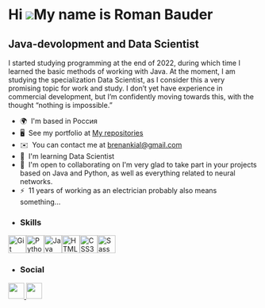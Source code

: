 Hi ![](https://user-images.githubusercontent.com/18350557/176309783-0785949b-9127-417c-8b55-ab5a4333674e.gif)My name is Roman Bauder
====================================================================================================================================

Java-devolopment and Data Scientist
-----------------------------------

I started studying programming at the end of 2022, during which time I learned the basic methods of working with Java. At the moment, I am studying the specialization Data Scientist, as I consider this a very promising topic for work and study. I don’t yet have experience in commercial development, but I’m confidently moving towards this, with the thought “nothing is impossible.”

*   🌍  I'm based in Россия
*   🖥️  See my portfolio at [My repositories](http://https://github.com/RomaRoof?tab=repositories)
*   ✉️  You can contact me at [brenankial@gmail.com](mailto:brenankial@gmail.com)
*   🧠  I'm learning Data Scientist
*   🤝  I'm open to collaborating on I'm very glad to take part in your projects based on Java and Python, as well as everything related to neural networks.
*   ⚡  11 years of working as an electrician probably also means something...
*   ### Skills 
<p align="left">
<a href="https://git-scm.com/" target="_blank" rel="noreferrer"><img src="https://raw.githubusercontent.com/danielcranney/readme-generator/main/public/icons/skills/git-colored.svg" width="36" height="36" alt="Git" /></a><a href="https://www.python.org/" target="_blank" rel="noreferrer"><img src="https://raw.githubusercontent.com/danielcranney/readme-generator/main/public/icons/skills/python-colored.svg" width="36" height="36" alt="Python" /></a><a href="https://www.oracle.com/java/" target="_blank" rel="noreferrer"><img src="https://raw.githubusercontent.com/danielcranney/readme-generator/main/public/icons/skills/java-colored.svg" width="36" height="36" alt="Java" /></a><a href="https://developer.mozilla.org/en-US/docs/Glossary/HTML5" target="_blank" rel="noreferrer"><img src="https://raw.githubusercontent.com/danielcranney/readme-generator/main/public/icons/skills/html5-colored.svg" width="36" height="36" alt="HTML5" /></a><a href="https://www.w3.org/TR/CSS/#css" target="_blank" rel="noreferrer"><img src="https://raw.githubusercontent.com/danielcranney/readme-generator/main/public/icons/skills/css3-colored.svg" width="36" height="36" alt="CSS3" /></a><a href="https://sass-lang.com/" target="_blank" rel="noreferrer"><img src="https://raw.githubusercontent.com/danielcranney/readme-generator/main/public/icons/skills/sass-colored.svg" width="36" height="36" alt="Sass" /></a>
  
*  ### Social         
<p align="left">
<a href="https://www.github.com/RomaRoof" target="_blank" rel="noreferrer">
<picture>
<source media="(prefers-color-scheme: dark)" srcset="https://raw.githubusercontent.com/danielcranney/readme-generator/main/public/icons/socials/github-dark.svg" />
<source media="(prefers-color-scheme: light)" srcset="https://raw.githubusercontent.com/danielcranney/readme-generator/main/public/icons/socials/github.svg" />
<img src="https://raw.githubusercontent.com/danielcranney/readme-generator/main/public/icons/socials/github.svg" width="32" height="32" />
</picture>
</a>
<a href="https://www.stackoverflow.com/users/566746/Роман-Баудер" target="_blank" rel="noreferrer">
<picture>
<source media="(prefers-color-scheme: dark)" srcset="undefined" />
<source media="(prefers-color-scheme: light)" srcset="https://raw.githubusercontent.com/danielcranney/readme-generator/main/public/icons/socials/stackoverflow.svg" />
<img src="https://raw.githubusercontent.com/danielcranney/readme-generator/main/public/icons/socials/stackoverflow.svg" width="32" height="32" />
</picture>
</a></p>
